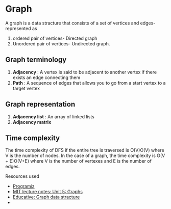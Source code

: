 # Graph
A graph is a data stracture that consists of a set of vertices and edges-represented as 
1. ordered pair of vertices- Directed graph
2. Unordered pair of vertices- Undirected graph.

## Graph terminology
1. **Adjacency** : A vertex is said to be adjacent to another vertex if there exists an edge connecting them
2. **Path** : A sequence of edges that allows you to go from a start vertex to a target vertex

## Graph representation
1. **Adjacency list** : An array of linked lists
2. **Adjacency matrix**

## Time complexity
The time complexity of DFS if the entire tree is traversed is O(V)O(V) where V is the number of nodes. In the case of a graph, the time complexity is O(V + E)O(V+E) where V is the number of vertexes and E is the number of edges.

Resources used 
* [Programiz](https://www.programiz.com/dsa/graph)
* [MIT lecture notes: Unit 5: Graphs](https://ocw.mit.edu/courses/electrical-engineering-and-computer-science/6-006-introduction-to-algorithms-fall-2011/lecture-notes/)
* [Educative: Graph data stracture](https://www.educative.io/edpresso/what-is-a-graph-data-structure)
* []()
